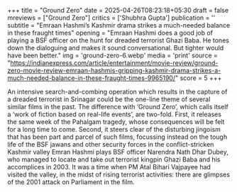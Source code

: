+++
title = "Ground Zero"
date = 2025-04-26T08:23:18+05:30
draft = false
mreviews = ["Ground Zero"]
critics = ['Shubhra Gupta']
publication = ''
subtitle = "Emraan Hashmi’s Kashmir drama strikes a much-needed balance in these fraught times"
opening = "Emraan Hashmi does a good job of playing a BSF officer on the hunt for dreaded terrorist Ghazi Baba. He tones down the dialoguing and makes it sound conversational. But tighter would have been better."
img = 'ground-zero-6.webp'
media = 'print'
source = "https://indianexpress.com/article/entertainment/movie-review/ground-zero-movie-review-emraan-hashmis-gripping-kashmir-drama-strikes-a-much-needed-balance-in-these-fraught-times-9965190/"
score = 5
+++

An intensive search-and-combing operation which results in the capture of a dreaded terrorist in Srinagar could be the one-line theme of several similar films in the past. The difference with ‘Ground Zero’, which calls itself a ‘work of fiction based on real-life events’, are two-fold. First, it releases the same week of the Pahalgam tragedy, whose consequences will be felt for a long time to come. Second, it steers clear of the disturbing jingoism that has been part and parcel of such films, focussing instead on the tough life of the BSF jawans and other security forces in the conflict-stricken Kashmir valley Emran Hashmi plays BSF officer Narendra Nath Dhar Dubey, who managed to locate and take out terrorist kingpin Ghazi Baba and his accomplices in 2003. It was a time when PM Atal Bihari Vajpayee had visited the valley, in the midst of rising terrorist activities: there are glimpses of the 2001 attack on Parliament in the film.
